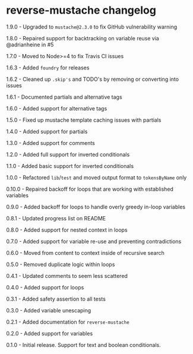 # reverse-mustache changelog
1.9.0 - Upgraded to `mustache@2.3.0` to fix GitHub vulnerability warning

1.8.0 - Repaired support for backtracking on variable reuse via @adrianheine in #5

1.7.0 - Moved to Node>=4 to fix Travis CI issues

1.6.3 - Added `foundry` for releases

1.6.2 - Cleaned up `.skip's` and TODO's by removing or converting into issues

1.6.1 - Documented partials and alternative tags

1.6.0 - Added support for alternative tags

1.5.0 - Fixed up mustache template caching issues with partials

1.4.0 - Added support for partials

1.3.0 - Added support for comments

1.2.0 - Added full support for inverted conditionals

1.1.0 - Added basic support for inverted conditionals

1.0.0 - Refactored `lib`/`test` and moved output format to `tokensByName` only

0.10.0 - Repaired backoff for loops that are working with established variables

0.9.0 - Added backoff for loops to handle overly greedy in-loop variables

0.8.1 - Updated progress list on README

0.8.0 - Added support for nested context in loops

0.7.0 - Added support for variable re-use and preventing contradictions

0.6.0 - Moved from content to context inside of recursive search

0.5.0 - Removed duplicate logic within loops

0.4.1 - Updated comments to seem less scattered

0.4.0 - Added support for loops

0.3.1 - Added safety assertion to all tests

0.3.0 - Added variable unescaping

0.2.1 - Added documentation for `reverse-mustache`

0.2.0 - Added support for variables

0.1.0 - Initial release. Support for text and boolean conditionals.
